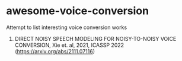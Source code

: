 # awesome-voice-conversion
Attempt to list interesting voice conversion works

1. DIRECT NOISY SPEECH MODELING FOR NOISY-TO-NOISY VOICE CONVERSION, Xie et. al, 2021, ICASSP 2022 (https://arxiv.org/abs/2111.07116)
